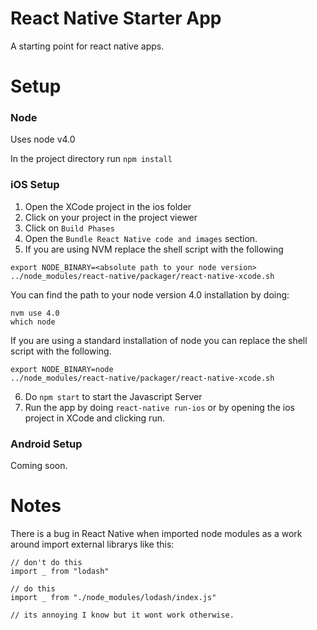 React Native Starter App
=======

A starting point for react native apps.

Setup
=====

### Node
Uses node v4.0

In the project directory run `npm install`

### iOS Setup
1. Open the XCode project in the ios folder
2. Click on your project in the project viewer
3. Click on `Build Phases`
4. Open the `Bundle React Native code and images` section.
5. If you are using NVM replace the shell script with the following
```
export NODE_BINARY=<absolute path to your node version>
../node_modules/react-native/packager/react-native-xcode.sh
```
You can find the path to your node version 4.0 installation by doing:
```
nvm use 4.0
which node
```

If you are using a standard installation of node you can replace the shell script with the following.
```
export NODE_BINARY=node
../node_modules/react-native/packager/react-native-xcode.sh
```

6. Do `npm start` to start the Javascript Server
7. Run the app by doing `react-native run-ios` or by opening the ios project in XCode and clicking run.

### Android Setup
Coming soon.

Notes
=====

There is a bug in React Native when imported node modules as a work around import external librarys like this:
```
// don't do this
import _ from "lodash"

// do this
import _ from "./node_modules/lodash/index.js"

// its annoying I know but it wont work otherwise.
```

